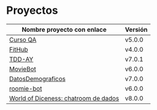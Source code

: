 # Proyectos

| Nombre proyecto con enlace                                                         | Versión |
|------------------------------------------------------------------------------------|---------|
| [Curso QA](https://github.com/testing-kakapos/curso-QA)                            | v5.0.0  |
| [FitHub](https://github.com/fitplusplus/fithub)                                    | v4.0.0  |
| [TDD-AY](https://github.com/TDD-AY/TDD-Project)                                    | v7.0.1  |
| [MovieBot](https://github.com/tdd-IgnasiYManu/MovieBot)                            | v6.0.0  |
| [DatosDemograficos](https://github.com/tdd-organization-afp/DatosDemograficos)     | v7.0.0  |
| [roomie-bot](https://github.com/dipzza/roomie-bot)                                 | v6.0.0  |
| [World of Diceness: chatroom de dados](https://github.com/muetsii/wod)             | v8.0.0  |
